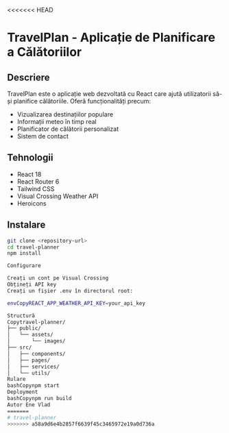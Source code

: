 <<<<<<< HEAD
# TravelPlan - Aplicație de Planificare a Călătoriilor

## Descriere
TravelPlan este o aplicație web dezvoltată cu React care ajută utilizatorii să-și planifice călătoriile. Oferă funcționalități precum:
- Vizualizarea destinațiilor populare
- Informații meteo în timp real
- Planificator de călătorii personalizat
- Sistem de contact

## Tehnologii
- React 18
- React Router 6
- Tailwind CSS
- Visual Crossing Weather API
- Heroicons

## Instalare
```bash
git clone <repository-url>
cd travel-planner
npm install

Configurare

Creați un cont pe Visual Crossing
Obțineți API key
Creați un fișier .env în directorul root:

envCopyREACT_APP_WEATHER_API_KEY=your_api_key

Structură
Copytravel-planner/
├── public/
│   └── assets/
│       └── images/
├── src/
│   ├── components/
│   ├── pages/
│   ├── services/
│   └── utils/
Rulare
bashCopynpm start
Deployment
bashCopynpm run build
Autor Ene Vlad
=======
# travel-planner
>>>>>>> a58a9d6e4b2857f6639f45c3465972e19a0d736a
